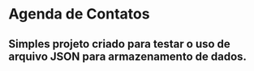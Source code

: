 # Agenda de Contatos
## Simples projeto criado para testar o uso de arquivo JSON para armazenamento de dados.